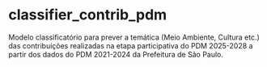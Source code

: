 # classifier_contrib_pdm
Modelo classificatório para prever a temática (Meio Ambiente, Cultura etc.) das contribuições realizadas na etapa participativa do PDM 2025-2028 a partir dos dados do PDM 2021-2024 da Prefeitura de São Paulo.
